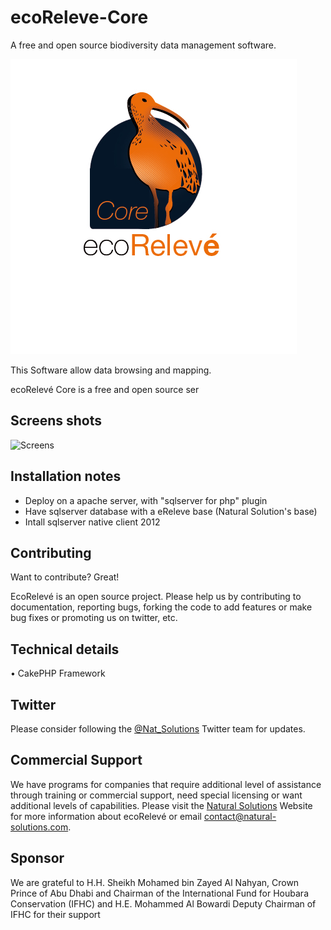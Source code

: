 ecoReleve-Core
==============

A free and open source biodiversity data management software.

![ecoReleve](https://github.com/NaturalSolutions/ecoReleve/blob/master/Logos/logo-LABS_Core.jpg)

This Software allow data browsing and mapping.

ecoRelevé Core is a free and open source ser

Screens shots
------------

![Screens](https://raw.github.com/NaturalSolutions/)

Installation notes
-----------------
 * Deploy on a apache server, with "sqlserver for php" plugin
 * Have sqlserver database with a eReleve base (Natural Solution's base)
 * Intall sqlserver native client 2012 


Contributing
------------

Want to contribute? Great!

EcoRelevé is an open source project. Please help us by contributing to documentation, reporting bugs, forking the code to add features or make bug fixes or promoting us on twitter, etc.

Technical details 
-----------------

• CakePHP Framework


Twitter
------------
Please consider following the [@Nat_Solutions](https://twitter.com/Nat_Solutions) Twitter team for updates.

Commercial Support
------------

We have programs for companies that require additional level of assistance through training or commercial support, need special licensing or want additional levels of capabilities. Please visit the  [Natural Solutions](http://www.natural-solutions.eu/) Website for more information about ecoRelevé or email contact@natural-solutions.com.

Sponsor
------------

We are grateful to H.H. Sheikh Mohamed bin Zayed Al Nahyan, Crown Prince of Abu Dhabi and Chairman of the International Fund for Houbara Conservation (IFHC) and  H.E. Mohammed Al Bowardi Deputy Chairman of IFHC for their support
